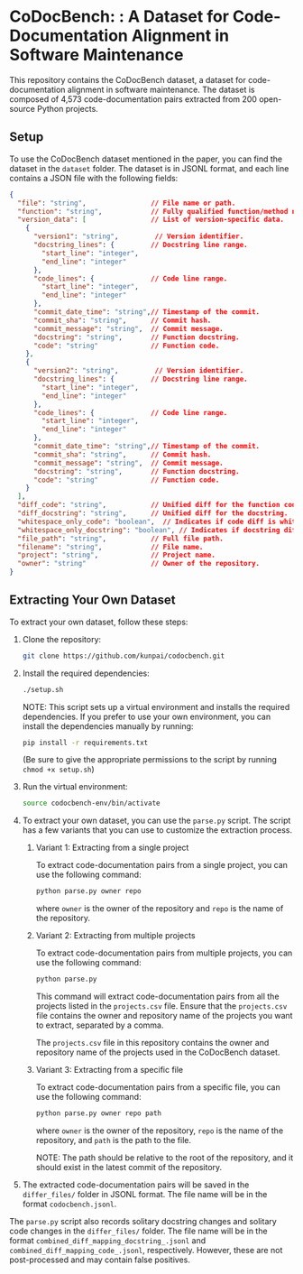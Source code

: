 # CoDocBench: : A Dataset for Code-Documentation Alignment in Software Maintenance

This repository contains the CoDocBench dataset, a dataset for code-documentation alignment in software maintenance. The dataset is composed of 4,573 code-documentation pairs extracted from 200 open-source Python projects.

## Setup

To use the CoDocBench dataset mentioned in the paper, you can find the dataset in the `dataset` folder. The dataset is in JSONL format, and each line contains a JSON file with the following fields:

``` json
{
  "file": "string",                // File name or path.
  "function": "string",            // Fully qualified function/method name.
  "version_data": [                // List of version-specific data.
    {
      "version1": "string",         // Version identifier.
      "docstring_lines": {         // Docstring line range.
        "start_line": "integer",
        "end_line": "integer"
      },
      "code_lines": {              // Code line range.
        "start_line": "integer",
        "end_line": "integer"
      },
      "commit_date_time": "string",// Timestamp of the commit.
      "commit_sha": "string",      // Commit hash.
      "commit_message": "string",  // Commit message.
      "docstring": "string",       // Function docstring.
      "code": "string"             // Function code.
    },
    {
      "version2": "string",         // Version identifier.
      "docstring_lines": {         // Docstring line range.
        "start_line": "integer",
        "end_line": "integer"
      },
      "code_lines": {              // Code line range.
        "start_line": "integer",
        "end_line": "integer"
      },
      "commit_date_time": "string",// Timestamp of the commit.
      "commit_sha": "string",      // Commit hash.
      "commit_message": "string",  // Commit message.
      "docstring": "string",       // Function docstring.
      "code": "string"             // Function code.
    }
  ],
  "diff_code": "string",           // Unified diff for the function code.
  "diff_docstring": "string",      // Unified diff for the docstring.
  "whitespace_only_code": "boolean",  // Indicates if code diff is whitespace-only.
  "whitespace_only_docstring": "boolean", // Indicates if docstring diff is whitespace-only.
  "file_path": "string",           // Full file path.
  "filename": "string",            // File name.
  "project": "string",             // Project name.
  "owner": "string"                // Owner of the repository.
}

```

## Extracting Your Own Dataset

To extract your own dataset, follow these steps:

1. Clone the repository:

    ``` bash
    git clone https://github.com/kunpai/codocbench.git
    ```

2. Install the required dependencies:

    ``` bash
    ./setup.sh
    ```

    NOTE: This script sets up a virtual environment and installs the required dependencies. If you prefer to use your own environment, you can install the dependencies manually by running:

    ``` bash
    pip install -r requirements.txt
    ```

    (Be sure to give the appropriate permissions to the script by running `chmod +x setup.sh`)

3. Run the virtual environment:

    ``` bash
    source codocbench-env/bin/activate
    ```

4. To extract your own dataset, you can use the `parse.py` script. The script has a few variants that you can use to customize the extraction process.

    1. Variant 1: Extracting from a single project

        To extract code-documentation pairs from a single project, you can use the following command:

        ``` bash
        python parse.py owner repo
        ```

        where `owner` is the owner of the repository and `repo` is the name of the repository.

    2. Variant 2: Extracting from multiple projects

        To extract code-documentation pairs from multiple projects, you can use the following command:

        ``` bash
        python parse.py
        ```

        This command will extract code-documentation pairs from all the projects listed in the `projects.csv` file. Ensure that the `projects.csv` file contains the owner and repository name of the projects you want to extract, separated by a comma.

        The `projects.csv` file in this repository contains the owner and repository name of the projects used in the CoDocBench dataset.

    3. Variant 3: Extracting from a specific file

        To extract code-documentation pairs from a specific file, you can use the following command:

        ``` bash
        python parse.py owner repo path
        ```

        where `owner` is the owner of the repository, `repo` is the name of the repository, and `path` is the path to the file.

        NOTE: The path should be relative to the root of the repository, and it should exist in the latest commit of the repository.

5. The extracted code-documentation pairs will be saved in the `differ_files/` folder in JSONL format. The file name will be in the format `codocbench.jsonl`.

The `parse.py` script also records solitary docstring changes and solitary code changes in the `differ_files/` folder. The file name will be in the format `combined_diff_mapping_docstring_.jsonl` and `combined_diff_mapping_code_.jsonl`, respectively. However, these are not post-processed and may contain false positives.
